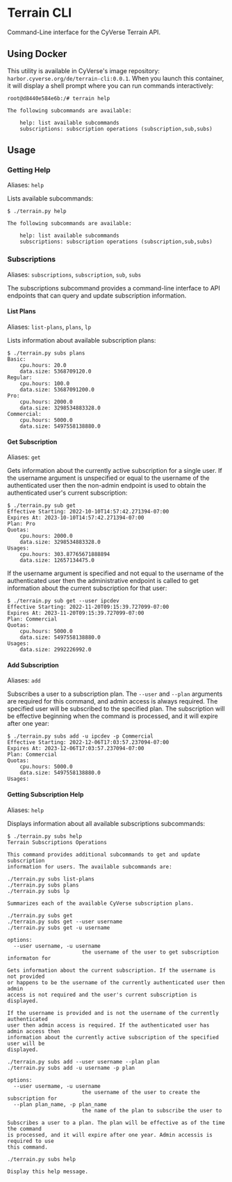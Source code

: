 # Terrain CLI

Command-Line interface for the CyVerse Terrain API.

## Using Docker

This utility is available in CyVerse's image repository: `harbor.cyverse.org/de/terrain-cli:0.0.1`. When you launch this
container, it will display a shell prompt where you can run commands interactively:

```
root@d8440e584e6b:/# terrain help

The following subcommands are available:

    help: list available subcommands
    subscriptions: subscription operations (subscription,sub,subs)
```

## Usage

### Getting Help

Aliases: `help`

Lists available subcommands:

```
$ ./terrain.py help

The following subcommands are available:

    help: list available subcommands
    subscriptions: subscription operations (subscription,sub,subs)
```

### Subscriptions

Aliases: `subscriptions`, `subscription`, `sub`, `subs`

The subscriptions subcommand provides a command-line interface to API endpoints that can query and update subscription
information.

#### List Plans

Aliases: `list-plans`, `plans`, `lp`

Lists information about available subscription plans:

```
$ ./terrain.py subs plans
Basic:
    cpu.hours: 20.0
    data.size: 5368709120.0
Regular:
    cpu.hours: 100.0
    data.size: 53687091200.0
Pro:
    cpu.hours: 2000.0
    data.size: 3298534883328.0
Commercial:
    cpu.hours: 5000.0
    data.size: 5497558138880.0
```

#### Get Subscription

Aliases: `get`

Gets information about the currently active subscription for a single user. If the username argument is unspecified or
equal to the username of the authenticated user then the non-admin endpoint is used to obtain the authenticated user's
current subscription:

```
$ ./terrain.py sub get
Effective Starting: 2022-10-10T14:57:42.271394-07:00
Expires At: 2023-10-10T14:57:42.271394-07:00
Plan: Pro
Quotas:
    cpu.hours: 2000.0
    data.size: 3298534883328.0
Usages:
    cpu.hours: 303.87765671888894
    data.size: 12657134475.0
```

If the username argument is specified and not equal to the username of the authenticated user then the administrative
endpoint is called to get information about the current subscription for that user:

```
$ ./terrain.py sub get --user ipcdev
Effective Starting: 2022-11-20T09:15:39.727099-07:00
Expires At: 2023-11-20T09:15:39.727099-07:00
Plan: Commercial
Quotas:
    cpu.hours: 5000.0
    data.size: 5497558138880.0
Usages:
    data.size: 2992226992.0
```

#### Add Subscription

Aliases: `add`

Subscribes a user to a subscription plan. The `--user` and `--plan` arguments are required for this command, and admin
access is always required. The specified user will be subscribed to the specified plan. The subscription will be
effective beginning when the command is processed, and it will expire after one year:

```
$ ./terrain.py subs add -u ipcdev -p Commercial
Effective Starting: 2022-12-06T17:03:57.237094-07:00
Expires At: 2023-12-06T17:03:57.237094-07:00
Plan: Commercial
Quotas:
    cpu.hours: 5000.0
    data.size: 5497558138880.0
Usages:
```

#### Getting Subscription Help

Aliases: `help`

Displays information about all available subscriptions subcommands:

```
$ ./terrain.py subs help
Terrain Subscriptions Operations

This command provides additional subcommands to get and update subscription
information for users. The available subcommands are:

./terrain.py subs list-plans
./terrain.py subs plans
./terrain.py subs lp

Summarizes each of the available CyVerse subscription plans.

./terrain.py subs get
./terrain.py subs get --user username
./terrain.py subs get -u username

options:
  --user username, -u username
                        the username of the user to get subscription informaton for

Gets information about the current subscription. If the username is not provided
or happens to be the username of the currently authenticated user then admin
access is not required and the user's current subscription is displayed.

If the username is provided and is not the username of the currently authenticated
user then admin access is required. If the authenticated user has admin access then
information about the currently active subscription of the specified user will be
displayed.

./terrain.py subs add --user username --plan plan
./terrain.py subs add -u username -p plan

options:
  --user usermame, -u username
                        the username of the user to create the subscription for
  --plan plan_name, -p plan_name
                        the name of the plan to subscribe the user to

Subscribes a user to a plan. The plan will be effective as of the time the command
is processed, and it will expire after one year. Admin accessis is required to use
this command.

./terrain.py subs help

Display this help message.
```
